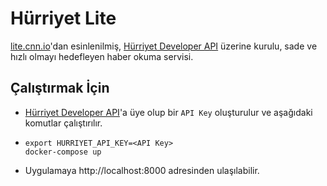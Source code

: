 # Hürriyet Lite

[lite.cnn.io](http://lite.cnn.io/en)'dan esinlenilmiş, [Hürriyet Developer API](https://developers.hurriyet.com.tr) üzerine kurulu, sade ve hızlı olmayı hedefleyen haber okuma servisi.

## Çalıştırmak İçin

* [Hürriyet Developer API](https://developers.hurriyet.com.tr)'a üye olup bir `API Key` oluşturulur ve aşağıdaki komutlar çalıştırılır.

* ```shell
  export HURRIYET_API_KEY=<API Key>
  docker-compose up
  ```

* Uygulamaya http://localhost:8000 adresinden ulaşılabilir.